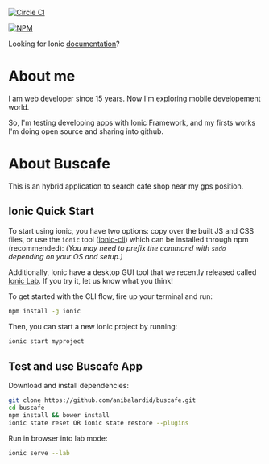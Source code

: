 [![Circle CI](https://circleci.com/gh/driftyco/ionic.svg?style=svg)](https://circleci.com/gh/driftyco/ionic)

[![NPM](https://nodei.co/npm/ionic.png?stars&downloads)](https://nodei.co/npm/ionic/)

Looking for Ionic [documentation](http://ionicframework.com/docs/)?

# About me

I am web developer since 15 years. Now I'm exploring mobile developement world.

So, I'm testing developing apps with Ionic Framework, and my firsts works I'm doing open source and sharing into github.

# About Buscafe
This is an hybrid application to search cafe shop near my gps position.

## Ionic Quick Start

To start using ionic, you have two options: copy over the built JS and CSS files, or
use the `ionic` tool ([ionic-cli](https://github.com/driftyco/ionic-cli)) which can be installed through npm (recommended): _(You may need to prefix the command with `sudo` depending on your OS and setup.)_

Additionally, Ionic have a desktop GUI tool that we recently released called [Ionic Lab](http://lab.ionic.io). If you try it, let us know what you think!

To get started with the CLI flow, fire up your terminal and run:

```bash
npm install -g ionic
```

Then, you can start a new ionic project by running:

```bash
ionic start myproject
```

## Test and use Buscafe App

Download and install dependencies:

```bash
git clone https://github.com/anibalardid/buscafe.git
cd buscafe
npm install && bower install
ionic state reset OR ionic state restore --plugins
```

Run in browser into lab mode:

```bash
ionic serve --lab
```



